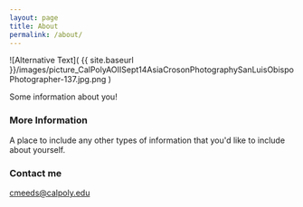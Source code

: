 ```yaml
---
layout: page
title: About
permalink: /about/
---
```

![Alternative Text]( {{ site.baseurl }}/images/picture_CalPolyAOIISept14AsiaCrosonPhotographySanLuisObispoPhotographer-137.jpg.png )

Some information about you!

### More Information

A place to include any other types of information that you'd like to include about yourself.

### Contact me

[cmeeds@calpoly.edu](cmeeds@calpoly.edu)
